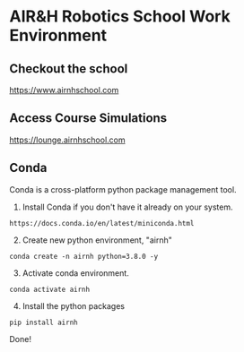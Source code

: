 # AIR&H Robotics School Work Environment

## Checkout the school
https://www.airnhschool.com


## Access Course Simulations
https://lounge.airnhschool.com

## Conda 

Conda is a cross-platform python package management tool.

1. Install Conda if you don't have it already on your system.
```
https://docs.conda.io/en/latest/miniconda.html
```
2. Create new python environment, "airnh"
```
conda create -n airnh python=3.8.0 -y
```
3. Activate conda environment.
```
conda activate airnh
```
4. Install the python packages
```
pip install airnh
```

Done!
